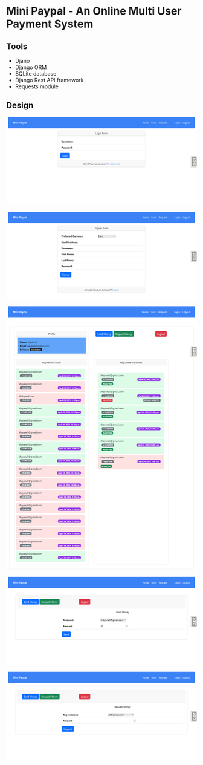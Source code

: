 # Mini Paypal - An Online Multi User Payment System

## Tools

- Djano
- Django ORM
- SQLite database
- Django Rest API framework
- Requests module

## Design

![Login Page](./images/image.png)

![Sign up Page](./images/image-1.png)

![Home Page](./images/image-2.png)

![Send Money Page](./images/image-3.png)

![Request Money Page](./images/image-4.png)